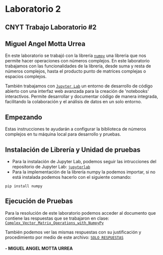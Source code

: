 # Laboratorio 2

## CNYT Trabajo Laboratorio #2 
## Miguel Angel Motta Urrea


En este laboratorio se trabajó con la librería [`numpy`](https://numpy.org/doc/) una libreria que nos permite hacer operaciones con números complejos. En este laboratorio trabajamos con las funcionalidades de la librería, desde suma y resta de números complejos, hasta el producto punto de matrices complejas o espacios complejos.

También trabajamos con [`Jupyter Lab`](https://jupyter.org/) un entorno de desarrollo de código abierto con una interfaz web avanzada para la creación de 'notebooks' interactivos. Permite desarrollar y documentar código de manera integrada, facilitando la colaboración y el análisis de datos en un solo entorno.

## Empezando

Estas instrucciones te ayudarán a configurar la biblioteca de números complejos en tu máquina local para desarrollo y pruebas.

## Instalación de Librería y Unidad de pruebas

* Para la instalación de Jupyter Lab, podemos seguir las intrucciones del repositorio de Jupyter Lab: [`jupyterlab`](https://github.com/jupyterlab/jupyterlab?tab=readme-ov-file#installation)
* Para la implementación de la librería numpy la podemos importar, si no está instalada podemos hacerlo con el siguiente comando:

```
pip install numpy
``` 

## Ejecución de Pruebas
Para la resolución de este laboratorio podemos acceder al documento que contiene las respuestas que se trabajaron en clase: 
[`Complex_Vector_Matrix_Operations_with_NumpyPy`](https://github.com/MIGUEL-MOTTA-U/LAB2/blob/master/Complex_Vector_Matrix_Operations_with_NumPy.ipynb)

También podemos ver las mismas respuestas con su justificación y procedimiento por medio de este archivo: 
[`SOLO RESPUESTAS`](https://github.com/MIGUEL-MOTTA-U/LAB2/blob/master/SOLO%20RESPUESTAS.ipynb)

#### - MIGUEL ANGEL MOTTA URREA
